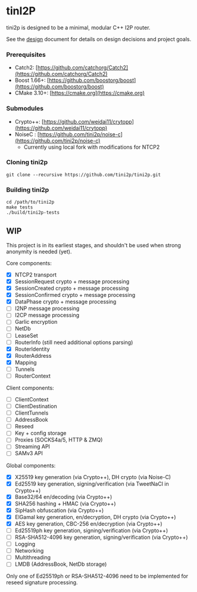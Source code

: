 # tinI2P

tini2p is designed to be a minimal, modular C++ I2P router.

See the [design](./DESIGN.md) document for details on design decisions and project goals.

### Prerequisites

- Catch2: [https://github.com/catchorg/Catch2](https://github.com/catchorg/Catch2)
- Boost 1.66+: [https://github.com/boostorg/boost](https://github.com/boostorg/boost)
- CMake 3.10+: [https://cmake.org](https://cmake.org)

### Submodules

- Crypto++: [https://github.com/weidai11/crytopp](https://github.com/weidai11/crytopp)
- NoiseC : [https://github.com/tini2p/noise-c](https://github.com/tini2p/noise-c)
  - Currently using local fork with modifications for NTCP2

### Cloning tini2p

```
git clone --recursive https://github.com/tini2p/tini2p.git
```

### Building tini2p

```
cd /path/to/tini2p
make tests
./build/tini2p-tests
```

## WIP

This project is in its earliest stages, and shouldn't be used when strong anonymity is needed (yet).

Core components:

- [x] NTCP2 transport
- [x] SessionRequest crypto + message processing
- [x] SessionCreated crypto + message processing
- [x] SessionConfirmed crypto + message processing
- [x] DataPhase crypto + message processing
- [ ] I2NP message processing
- [ ] I2CP message processing
- [ ] Garlic encryption
- [ ] NetDb
- [ ] LeaseSet
- [ ] RouterInfo (still need additional options parsing)
- [x] RouterIdentity
- [x] RouterAddress
- [x] Mapping
- [ ] Tunnels
- [ ] RouterContext

Client components:

- [ ] ClientContext
- [ ] ClientDestination
- [ ] ClientTunnels
- [ ] AddressBook
- [ ] Reseed
- [ ] Key + config storage
- [ ] Proxies (SOCKS4a/5, HTTP & ZMQ)
- [ ] Streaming API
- [ ] SAMv3 API

Global components:

- [x] X25519 key generation (via Crypto++), DH crypto (via Noise-C)
- [x] Ed25519 key generation, signing/verification (via TweetNaCl in Crypto++)
- [x] Base32/64 en/decoding (via Crypto++)
- [x] SHA256 hashing + HMAC (via Crypto++)
- [x] SipHash obfuscation (via Crypto++)
- [x] ElGamal key generation, en/decryption, DH crypto (via Crypto++)
- [x] AES key generation, CBC-256 en/decryption (via Crypto++)
- [ ] Ed25519ph key generation, signing/verification (via Crypto++)
- [ ] RSA-SHA512-4096 key generation, signing/verification (via Crypto++)
- [ ] Logging
- [ ] Networking
- [ ] Multithreading
- [ ] LMDB (AddressBook, NetDb storage)

Only one of Ed25519ph or RSA-SHA512-4096 need to be implemented for reseed signature processing.
